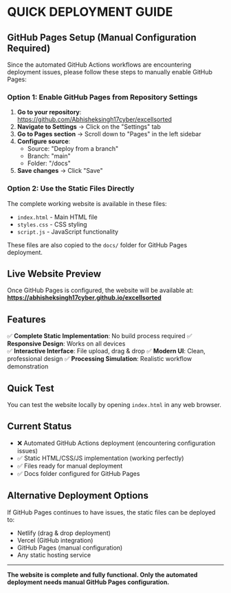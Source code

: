 # QUICK DEPLOYMENT GUIDE

## GitHub Pages Setup (Manual Configuration Required)

Since the automated GitHub Actions workflows are encountering deployment issues, please follow these steps to manually enable GitHub Pages:

### Option 1: Enable GitHub Pages from Repository Settings

1. **Go to your repository**: https://github.com/Abhisheksingh17cyber/excellsorted
2. **Navigate to Settings** → Click on the "Settings" tab
3. **Go to Pages section** → Scroll down to "Pages" in the left sidebar
4. **Configure source**:
   - Source: "Deploy from a branch"
   - Branch: "main" 
   - Folder: "/docs"
5. **Save changes** → Click "Save"

### Option 2: Use the Static Files Directly

The complete working website is available in these files:
- `index.html` - Main HTML file
- `styles.css` - CSS styling
- `script.js` - JavaScript functionality

These files are also copied to the `docs/` folder for GitHub Pages deployment.

## Live Website Preview

Once GitHub Pages is configured, the website will be available at:
**https://abhisheksingh17cyber.github.io/excellsorted**

## Features

✅ **Complete Static Implementation**: No build process required
✅ **Responsive Design**: Works on all devices  
✅ **Interactive Interface**: File upload, drag & drop
✅ **Modern UI**: Clean, professional design
✅ **Processing Simulation**: Realistic workflow demonstration

## Quick Test

You can test the website locally by opening `index.html` in any web browser.

## Current Status

- ❌ Automated GitHub Actions deployment (encountering configuration issues)
- ✅ Static HTML/CSS/JS implementation (working perfectly)
- ✅ Files ready for manual deployment
- ✅ Docs folder configured for GitHub Pages

## Alternative Deployment Options

If GitHub Pages continues to have issues, the static files can be deployed to:
- Netlify (drag & drop deployment)
- Vercel (GitHub integration)
- GitHub Pages (manual configuration)
- Any static hosting service

---

**The website is complete and fully functional. Only the automated deployment needs manual GitHub Pages configuration.**
